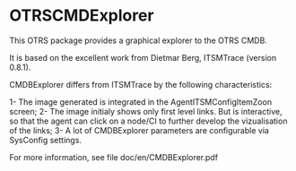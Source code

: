 OTRSCMDExplorer
===============

This OTRS package provides a graphical explorer to the OTRS CMDB.

It is based on the excellent work from Dietmar Berg, ITSMTrace (version 0.8.1).

CMDBExplorer differs from ITSMTrace by the following characteristics:

  1- The image generated is integrated in the AgentITSMConfigItemZoon screen;
  2- The image initialy shows only first level links. But is interactive, so
     that the agent can click on a node/CI to further develop the
     vizualisation of the links;
  3- A lot of CMDBExplorer parameters are configurable via SysConfig settings.
  
For more information, see file doc/en/CMDBExplorer.pdf

